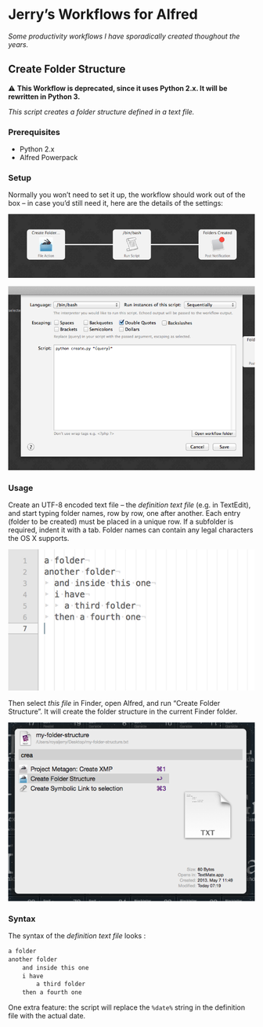 # Jerry’s Workflows for Alfred

*Some productivity workflows I have sporadically created thoughout the years.*

## Create Folder Structure

:warning: **This Workflow is deprecated, since it uses Python 2.x. It will be rewritten in Python 3.**

*This script creates a folder structure defined in a text file.*

### Prerequisites

- Python 2.x
- Alfred Powerpack

### Setup

Normally you won’t need to set it up, the workflow should work out of the box – in case you’d still need it, here are the details of the settings:

![alfred workflow editor](docs/create-folder-structure/alfred-workflow-editor.png)

![](docs/create-folder-structure/alfred-workflow-script.png)

### Usage

Create an UTF-8 encoded text file – the _definition text file_ (e.g. in TextEdit), and start typing folder names, row by row, one after another. Each entry (folder to be created) must be placed in a unique row. If a subfolder is required, indent it with a tab. Folder names can contain any legal characters the OS X supports.

![](docs/create-folder-structure/definition-text-file.png)

Then select _this file_ in Finder, open Alfred, and run “Create Folder Structure”. It will create the folder structure in the current Finder folder.

![](docs/create-folder-structure/alfred-selection.png)

### Syntax

The syntax of the _definition text file_ looks :

```txt
a folder
another folder
	and inside this one
	i have
		a third folder
	then a fourth one
```

One extra feature: the script will replace the `%date%` string in the definition file with the actual date.
